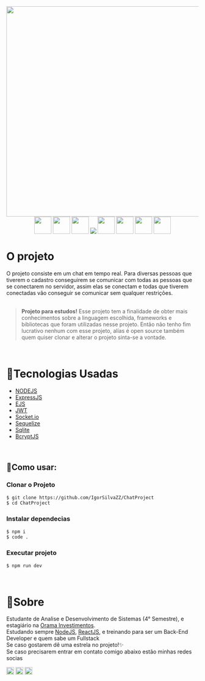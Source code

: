 <div align="center">
    <img src="https://cdn.dribbble.com/users/1894420/screenshots/11700268/online-video-chat.gif" width="550px" />
</div>

<div align="center">
    <img src="https://pics.freeicons.io/uploads/icons/png/8954758561551942278-512.png" width="45px"/>
    <img src="https://pics.freeicons.io/uploads/icons/png/3585995681551952104-512.png" width="45px"/>
    <img src="https://pics.freeicons.io/uploads/icons/png/17839680241551942828-512.png" width="45px"/>
    <img src="https://img.icons8.com/color/48/000000/java-web-token.png"/>
    <img src="https://cdn.icon-icons.com/icons2/2699/PNG/512/expressjs_logo_icon_169185.png" width="45px"/>
    <img src="https://pics.freeicons.io/uploads/icons/png/8804286661557996995-512.png" width="45px"/>
    <img src="https://pics.freeicons.io/uploads/icons/png/632690741557997006-512.png" width="45px"/>
    <img src="https://pics.freeicons.io/uploads/icons/png/21088442871540553614-512.png" width="45px"/>
</div>

<h1>O projeto</h1>
O projeto consiste em um chat em tempo real. Para diversas pessoas que tiverem o cadastro conseguirem se comunicar com todas as pessoas que se conectarem no servidor, assim elas se conectam e todas que tiverem conectadas vão conseguir se comunicar sem qualquer restrições.

<br>
<br>

> **Projeto para estudos!** Esse projeto tem a finalidade de obter mais conhecimentos sobre a linguagem escolhida, frameworks e bibliotecas que foram utilizadas nesse projeto. Então não tenho fim lucrativo nenhum com esse projeto, alías é open source também quem quiser clonar e alterar o projeto sinta-se a vontade.

<br>

<h1>🧪Tecnologias Usadas</h1>

- [NODEJS](https://nodejs.org/en/)
- [ExpressJS](http://expressjs.com/)
- [EJS](https://ejs.co/)
- [JWT](https://jwt.io/)
- [Socket.io](https://socket.io/)
- [Sequelize](https://sequelize.org/)
- [Sqlite](https://www.sqlite.org/index.html)
- [BcryptJS](https://github.com/dcodeIO/bcrypt.js#readme)

<br>

<h2>💬Como usar:</h2>

### Clonar o Projeto
```sh
$ git clone https://github.com/IgorSilvaZZ/ChatProject
$ cd ChatProject
```

### Instalar dependecias
```sh
$ npm i
$ code .
```

### Executar projeto
```sh
$ npm run dev
```

<br>

<h1>📜Sobre</h1>
<div>
    Estudante de Analise e Desenvolvimento de Sistemas (4° Semestre), e estagiário na <a href="https://www.orama.com.br/">Orama Investimentos</a>. <br> Estudando sempre <a href="https://nodejs.org/en/">NodeJS</a>, <a href="https://pt-br.reactjs.org/">ReactJS</a>, e treinando para ser um Back-End Developer e quem sabe um Fullstack <br>
    Se caso gostarem dê uma estrela no projeto!✨ <br>
    Se caso precisarem entrar em contato comigo abaixo estão minhas redes socias 
    <p align="left">
        <a href="https://twitter.com/Igor_OwnZzZ" target="blank"><img align="center" src="https://img.icons8.com/plasticine/100/000000/twitter--v2.png" height="20" width="20" /></a>
        <a href="https://www.linkedin.com/in/igor-s-8b13b3134/" target="blank"><img align="center" src="https://img.icons8.com/doodle/48/000000/linkedin--v2.png" height="20" width="20" /></a>
        <a href="https://www.instagram.com/igoro_silva0612/" target="blank"><img align="center" src="https://img.icons8.com/fluent/48/000000/instagram-new.png" height="20" width="20" /></a>
    </p>
</div>
